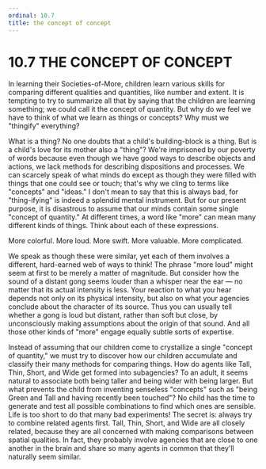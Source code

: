 ```yaml
---
ordinal: 10.7
title: the concept of concept
---
```


# 10.7 THE CONCEPT OF CONCEPT

In learning their Societies-of-More, children learn various skills for comparing different qualities and quantities, like number and extent. It is tempting to try to summarize all that by saying that the children are learning something; we could call it the concept of quantity. But why do we feel we have to think of what we learn as things or concepts? Why must we "thingify" everything?

What is a thing? No one doubts that a child's building-block is a thing. But is a child's love for its mother also a "thing"? We're imprisoned by our poverty of words because even though we have good ways to describe objects and actions, we lack methods for describing dispositions and processes. We can scarcely speak of what minds do except as though they were filled with things that one could see or touch; that's why we cling to terms like "concepts" and "ideas." I don't mean to say that this is always bad, for "thing-ifying" is indeed a splendid mental instrument. But for our present purpose, it is disastrous to assume that our minds contain some single "concept of quantity." At different times, a word like "more" can mean many different kinds of things. Think about each of these expressions.

More colorful. More loud. More swift. More valuable. More complicated.

We speak as though these were similar, yet each of them involves a different, hard-earned web of ways to think! The phrase "more loud" might seem at first to be merely a matter of magnitude. But consider how the sound of a distant gong seems louder than a whisper near the ear &mdash; no matter that its actual intensity is less. Your reaction to what you hear depends not only on its physical intensity, but also on what your agencies conclude about the character of its source. Thus you can usually tell whether a gong is loud but distant, rather than soft but close, by unconsciously making assumptions about the origin of that sound. And all those other kinds of "more" engage equally subtle sorts of expertise.

Instead of assuming that our children come to crystallize a single "concept of quantity," we must try to discover how our children accumulate and classify their many methods for comparing things. How do agents like Tall, Thin, Short, and Wide get formed into subagencies? To an adult, it seems natural to associate both being taller and being wider with being larger. But what prevents the child from inventing senseless "concepts" such as "being Green and Tall and having recently been touched"? No child has the time to generate and test all possible combinations to find which ones are sensible. Life is too short to do that many bad experiments! The secret is: always try to combine related agents first. Tall, Thin, Short, and Wide are all closely related, because they are all concerned with making comparisons between spatial qualities. In fact, they probably involve agencies that are close to one another in the brain and share so many agents in common that they'll naturally seem similar.
